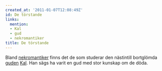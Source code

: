 ```yaml
---
created_at: '2011-01-07T12:08:49Z'
id: De törstande
links:
  mention:
  - Kal
  - gud
  - nekromantiker
title: De törstande
---
```


Bland [nekromantiker] finns det de som studerar den nästintill bortglömda [guden][] [Kal]. Han sägs
ha varit en gud med stor kunskap om de döda.

  [nekromantiker]: nekromantiker
  [guden]: gud
  [Kal]: Kal